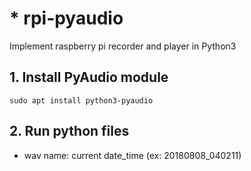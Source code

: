 # *  rpi-pyaudio 
Implement raspberry pi recorder and player in Python3

## 1. Install PyAudio module

	sudo apt install python3-pyaudio 
## 2. Run python files

* wav name: current date_time (ex: 20180808_040211)
